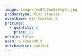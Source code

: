 ```yaml
---
image: images/eo87u0nu8aeegtn.jpg
producttype: Mini sleeves
eventName: Air Comiket 2
pricings:
  - quantity: 1
    price: 25
onsale: false
asin: s-kSnqaN0_d
merchandise: comiket
---
```


